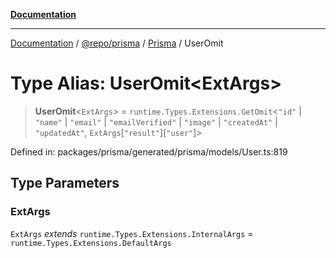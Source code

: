 [**Documentation**](../../../../../README.md)

***

[Documentation](../../../../../README.md) / [@repo/prisma](../../../README.md) / [Prisma](../README.md) / UserOmit

# Type Alias: UserOmit\<ExtArgs\>

> **UserOmit**\<`ExtArgs`\> = `runtime.Types.Extensions.GetOmit`\<`"id"` \| `"name"` \| `"email"` \| `"emailVerified"` \| `"image"` \| `"createdAt"` \| `"updatedAt"`, `ExtArgs`\[`"result"`\]\[`"user"`\]\>

Defined in: packages/prisma/generated/prisma/models/User.ts:819

## Type Parameters

### ExtArgs

`ExtArgs` *extends* `runtime.Types.Extensions.InternalArgs` = `runtime.Types.Extensions.DefaultArgs`
